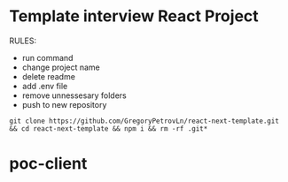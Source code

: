 # Template interview React Project 
RULES:
- run command
- change project name
- delete readme
- add .env file
- remove unnessesary folders
- push to new repository

```
git clone https://github.com/GregoryPetrovLn/react-next-template.git && cd react-next-template && npm i && rm -rf .git*
```
# poc-client

